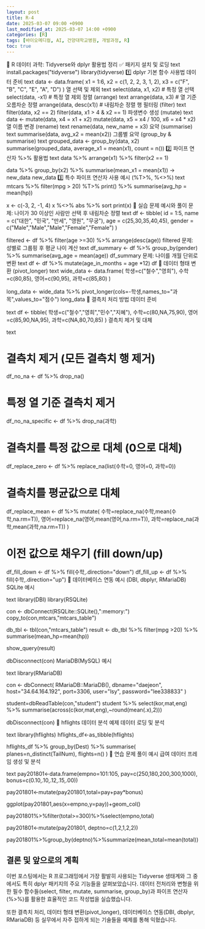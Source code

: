 ```yaml
---
layout: post
title: R-4
date: 2025-03-07 09:00 +0900
last_modified_at: 2025-03-07 14:00 +0900
categories: [R]
tags: [바이오메디컬, AI, 건양대학교병원, 개발과정, R]
toc: true
---
```


📌 R 데이터 과학: Tidyverse와 dplyr 활용법 정리
✅ 패키지 설치 및 로딩
text
install.packages("tidyverse")
library(tidyverse)
1️⃣ dplyr 기본 함수 사용법
데이터 준비
text
data <- data.frame(
  x1 = 1:6,
  x2 = c(1, 2, 2, 3, 1, 2),
  x3 = c("F", "B", "C", "E", "A", "D")
)
열 선택 및 제외
text
select(data, x1, x2) # 특정 열 선택
select(data, -x1) # 특정 열 제외
정렬 (arrange)
text
arrange(data, x3) # 열 기준 오름차순 정렬
arrange(data, desc(x1)) # 내림차순 정렬
행 필터링 (filter)
text
filter(data, x2 == 2)
filter(data, x1 > 4 & x2 == 1)
파생변수 생성 (mutate)
text
data <- mutate(data, x4 = x1 + x2)
mutate(data,
       x5 = x4 / 100,
       x6 = x4 * x2)
열 이름 변경 (rename)
text
rename(data, new_name = x3)
요약 (summarise)
text
summarise(data, avg_x2 = mean(x2))
그룹별 요약 (group_by & summarise)
text
grouped_data <- group_by(data, x2)
summarise(grouped_data,
          average_x1 = mean(x1),
          count = n())
2️⃣ 파이프 연산자 %>% 활용법
text
data %>%
  arrange(x1) %>%
  filter(x2 == 1)

data %>%
  group_by(x2) %>%
  summarise(mean_x1 = mean(x1)) -> new_data
new_data
3️⃣ 특수 파이프 연산자 사용 예시 (%T>%, %<>%)
text
mtcars %>%
  filter(mpg > 20) %T>% 
  print() %>%
  summarise(avg_hp = mean(hp))

x <- c(-3, 2, -1, 4)
x %<>% abs %>% sort
print(x)
📌 실습 문제 예시와 풀이
문제: 나이가 30 이상인 사람만 선택 후 내림차순 정렬
text
df <- tibble(
  id = 1:5,
  name = c("대한", "민국", "만세", "영원", "무궁"),
  age = c(25,30,35,40,45),
  gender = c("Male","Male","Male","Female","Female")
)

filtered <- df %>%
              filter(age >=30) %>%
              arrange(desc(age))
filtered
문제: 성별로 그룹핑 후 평균 나이 계산
text
df_summary <- df %>%
                group_by(gender) %>%
                summarise(avg_age = mean(age))
df_summary
문제: 나이를 개월 단위로 변환
text
df <- df %>%
        mutate(age_in_months = age *12)
df
📌 데이터 형태 변환 (pivot_longer)
text
wide_data <- data.frame(
 학생=c("철수","영희"),
 수학=c(80,85),
 영어=c(90,95),
 과학=c(85,80)
)

long_data <- wide_data %>%
               pivot_longer(cols=-학생,names_to="과목",values_to="점수")
long_data
📌 결측치 처리 방법
데이터 준비

text
df <- tibble(
 학생=c("철수","영희","민수","지혜"),
 수학=c(80,NA,75,90),
 영어=c(85,90,NA,95),
 과학=c(NA,80,70,85)
)
결측치 제거 및 대체

text
# 결측치 제거 (모든 결측치 행 제거)
df_no_na <- df %>% drop_na()

# 특정 열 기준 결측치 제거 
df_no_na_specific <- df %>% drop_na(과학)

# 결측치를 특정 값으로 대체 (0으로 대체)
df_replace_zero <- df %>%
                    replace_na(list(수학=0, 영어=0, 과학=0))

# 결측치를 평균값으로 대체 
df_replace_mean <- df %>%
                    mutate(
                      수학=replace_na(수학,mean(수학,na.rm=T)),
                      영어=replace_na(영어,mean(영어,na.rm=T)),
                      과학=replace_na(과학,mean(과학,na.rm=T))
                    )

# 이전 값으로 채우기 (fill down/up)
df_fill_down <- df %>% fill(수학,.direction="down")
df_fill_up <- df %>% fill(수학,.direction="up")
📌 데이터베이스 연동 예시 (DBI, dbplyr, RMariaDB)
SQLite 예시

text
library(DBI)
library(RSQLite)

con <- dbConnect(RSQLite::SQLite(),":memory:")
copy_to(con,mtcars,"mtcars_table")

db_tbl <- tbl(con,"mtcars_table")
result <- db_tbl %>%
            filter(mpg >20) %>%
            summarise(mean_hp=mean(hp))

show_query(result)

dbDisconnect(con)
MariaDB(MySQL) 예시

text
library(RMariaDB)

con <- dbConnect(
 RMariaDB::MariaDB(),
 dbname="daejeon",
 host="34.64.164.192",
 port=3306,
 user="lsy",
 password="lee338833"
)

student=dbReadTable(con,"student")
student %>%
 select(kor,mat,eng) %>%
 summarise(across(c(kor,mat,eng),~round(mean(.x),2)))

dbDisconnect(con)
📌 hflights 데이터 분석 예제
데이터 로딩 및 분석

text
library(hflights)
hflights_df<-as_tibble(hflights)

hflights_df %>%
 group_by(Dest) %>%
 summarise(
   planes=n_distinct(TailNum),
   flights=n()
 )
📌 연습 문제 풀이 예시
급여 데이터 프레임 생성 및 분석

text
pay201801<-data.frame(empno=101:105,
                      pay=c(250,180,200,300,1000),
                      bonus=c(0.10,.10,.12,.15,.00))

pay201801<-mutate(pay201801,total=pay+pay*bonus)

ggplot(pay201801,aes(x=empno,y=pay))+geom_col()

pay201801%>%filter(total>=300)%>%select(empno,total)

pay201801<-mutate(pay201801,
                  deptno=c(1,2,1,2,2))

pay201801%>%group_by(deptno)%>%summarize(mean_total=mean(total))

## 결론 및 앞으로의 계획

이번 포스팅에서는 R 프로그래밍에서 가장 활발히 사용되는 Tidyverse 생태계와 그 중에서도 특히 dplyr 패키지의 주요 기능들을 살펴보았습니다. 데이터 전처리와 변형을 위한 필수 함수들(select, filter, mutate, summarise, group_by)과 파이프 연산자(%>%)를 활용한 효율적인 코드 작성법을 실습했습니다.

또한 결측치 처리, 데이터 형태 변환(pivot_longer), 데이터베이스 연동(DBI, dbplyr, RMariaDB) 등 실무에서 자주 접하게 되는 기술들을 예제를 통해 익혔습니다.